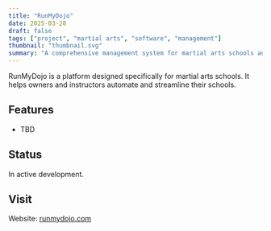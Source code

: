 ```yaml
---
title: "RunMyDojo"
date: 2025-03-28
draft: false
tags: ["project", "martial arts", "software", "management"]
thumbnail: "thumbnail.svg"
summary: "A comprehensive management system for martial arts schools and dojos."
---
```


RunMyDojo is a platform designed specifically for martial arts schools. It helps owners and instructors automate and streamline their schools.

## Features

- TBD

## Status

In active development.

## Visit

Website: [runmydojo.com](https://runmydojo.com)

